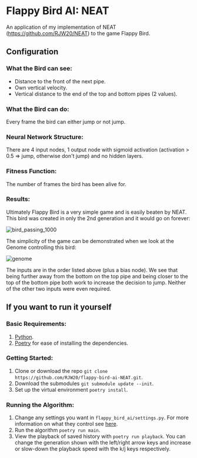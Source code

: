 # Flappy Bird AI: NEAT
An application of my implementation of NEAT (https://github.com/RJW20/NEAT) to the game Flappy Bird.

## Configuration

### What the Bird can see:
- Distance to the front of the next pipe.
- Own vertical velocity.
- Vertical distance to the end of the top and bottom pipes (2 values).

### What the Bird can do:
Every frame the bird can either jump or not jump.

### Neural Network Structure:
There are 4 input nodes, 1 output node with sigmoid activation (activation > 0.5 => jump, otherwise don't jump) and no hidden layers.

### Fitness Function:
The number of frames the bird has been alive for.

### Results:
Ultimately Flappy Bird is a very simple game and is easily beaten by NEAT. This bird was created in only the 2nd generation and it would go on forever:

![bird_passing_1000](https://github.com/RJW20/flappy-bird-ai-NEAT/assets/99192767/13780178-1982-4647-a5e3-a17af21a665e)

The simplicity of the game can be demonstrated when we look at the Genome controlling this bird:

![genome](https://github.com/RJW20/flappy-bird-ai-NEAT/assets/99192767/cdd1547b-b033-4996-9279-94fd418f3695)

The inputs are in the order listed above (plus a bias node). We see that being further away from the bottom on the top pipe and being closer to the top of the bottom pipe both work to increase the decision to jump. Neither of the other two inputs were even required.

## If you want to run it yourself

### Basic Requirements:
1. [Python](https://www.python.org/downloads/).
2. [Poetry](https://python-poetry.org/docs/) for ease of installing the dependencies.

### Getting Started:
1. Clone or download the repo `git clone https://github.com/RJW20/flappy-bird-ai-NEAT.git`.
2. Download the submodules `git submodule update --init`.
3. Set up the virtual environment `poetry install`.

### Running the Algorithm:
1. Change any settings you want in `flappy_bird_ai/settings.py`. For more information on what they control see [here](https://github.com/RJW20/NEAT/blob/main/README.md). 
2. Run the algorithm `poetry run main`.
3. View the playback of saved history with `poetry run playback`. You can change the generation shown with the left/right arrow keys and increase or slow-down the playback speed with the k/j keys respectively.
